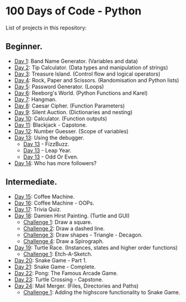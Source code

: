 # 100 Days of Code - Python

List of projects in this repository:

## Beginner.
* [Day 1](Day1/Day1.py): Band Name Generator. (Variables and data)
* [Day 2](Day2/Day2.py): Tip Calculator. (Data types and manipulation of strings)
* [Day 3](Day3/Day3.py): Treasure Island. (Control flow and logical operators)
* [Day 4](Day4/Day4.py): Rock, Paper and Scissors. (Randomisation and Python lists)
* [Day 5](Day5/Day5.py): Password Generator. (Loops)
* [Day 6](Day6/Day6.py): Reeborg's World. (Python Functions and Karel)
* [Day 7](Day7/Day7.py): Hangman.
* [Day 8](Day8/Day8.py): Caesar Cipher. (Function Parameters)
* [Day 9](Day9/Day9.py): Silent Auction. (Dictionaries and nesting)
* [Day 10](Day10/Day10.py): Calculator. (Function outputs)
* [Day 11](Day11/Day11.py): Blackjack - Capstone.
* [Day 12](Day12/Day12.py): Number Guesser. (Scope of variables)
* [Day 13](Day13): Using the debugger.
  * [Day 13](Day13/Day13_Debugging_FizzBuzz.py) - FizzBuzz.
  * [Day 13](Day13/Day13_Debugging_LeapYear.py) - Leap Year.
  * [Day 13](Day13/Day13_Debugging_OddOrEven.py) - Odd Or Even.
* [Day 14](Day14/Day14.py): Who has more followers?
## Intermediate.
* [Day 15](Day15/Day15.py): Coffee Machine.
* [Day 16](Day16/Day16.py): Coffee Machine - OOPs.
* [Day 17](Day17/Day17.py): Trivia Quiz.
* [Day 18](Day18/Day18.py): Damien Hirst Painting. (Turtle and GUI)
  * [Challenge 1](Day18/Day18Challenges.py): Draw a square.
  * [Challenge 2](Day18/Day18Challenges.py): Draw a dashed line.
  * [Challenge 3](Day18/Day18Challenges.py): Draw shapes - Triangle - Decagon.
  * [Challenge 4](Day18/Day18Challenges.py): Draw a Spirograph.
* [Day 19](Day19/Day19.py): Turtle Race. (Instances, states and higher order functions)
  * [Challenge 1](Day19/Day19Challenges.py): Etch-A-Sketch.
* [Day 20](Day20/Day20.py): Snake Game - Part 1.
* [Day 21](Day21/Day21.py): Snake Game - Complete.
* [Day 22](Day22/Day22.py): Pong: The Famous Arcade Game.
* [Day 23](Day23/Day23.py): Turtle Crossing - Capstone.
* [Day 24](Day24/Day24.py): Mail Merger. (Files, Directories and Paths)
  * [Challenge 1](Day24/Day24ImprovedSnakeGame/Day24Challenge.py): Adding the highscore functionality to Snake Game.
